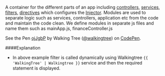 A container for the different parts of an app including 	<a class="x-grid-item"  href='/slidedeck/#1. Overview/2 Core-Concepts/13. Controller' target="_blank">controllers</a>, <a class="x-grid-item"  href='/slidedeck/#1. Overview/2 Core-Concepts/17. Service' target="_blank">services</a>, <a class="x-grid-item"  href='/slidedeck/#1. Overview/2 Core-Concepts/10. Filter' target="_blank">filters</a>, <a class="x-grid-item"  href='/slidedeck/#1. Overview/2 Core-Concepts/5. Directive' target="_blank">directives</a> which configures the <a class="x-grid-item"  href='/slidedeck/#1. Overview/2 Core-Concepts/15. Injector' target="_blank">Injector</a>. Modules are used to separate logic such as services, controllers, application etc from the code and maintain the code clean. We define modules in separate js files and name them such as mainApp.js, financeController.js

<p data-height="268" data-theme-id="0" data-slug-hash="ojJgbP" data-default-tab="result" data-user="walkingtree" class='codepen'>See the Pen <a href='http://codepen.io/walkingtree/pen/ojJgbP/'>ojJgbP</a> by Walking Tree (<a href='http://codepen.io/walkingtree'>@walkingtree</a>) on <a href='http://codepen.io'>CodePen</a>.</p>
<script async src="//assets.codepen.io/assets/embed/ei.js"></script>

####Explanation

* In above example filter is called dynamically using Walkingtree ```{{ 'WalkingTree' | Walkingtree }}``` service and then the required statement is displayed.

